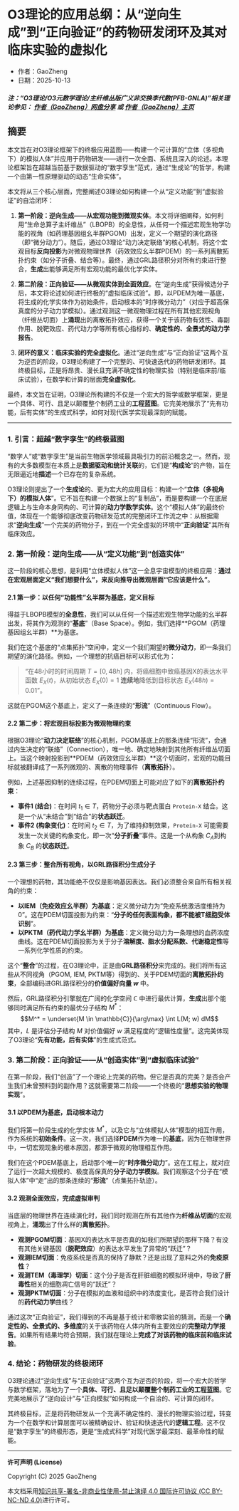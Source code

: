 # O3理论的应用总纲：从“逆向生成”到“正向验证”的药物研发闭环及其对临床实验的虚拟化

- 作者：GaoZheng
- 日期：2025-10-13

#### ***注：“O3理论/O3元数学理论/主纤维丛版广义非交换李代数(PFB-GNLA)”相关理论参见： [作者（GaoZheng）网盘分享](https://drive.google.com/drive/folders/1lrgVtvhEq8cNal0Aa0AjeCNQaRA8WERu?usp=sharing) 或 [作者（GaoZheng）主页](https://mymetamathematics.blogspot.com)***

## 摘要
本文旨在对O3理论框架下的终极应用蓝图——构建一个可计算的“立体（多视角下）的模拟人体”并应用于药物研发——进行一次全面、系统且深入的论述。本理论框架旨在超越当前基于数据驱动的“数字孪生”范式，通过“生成论”的哲学，构建一个由第一性原理驱动的动态“生命实体”。

本文将从三个核心层面，完整阐述O3理论如何构建一个从“定义功能”到“虚拟验证”的自洽闭环：
1.  **第一阶段：逆向生成——从宏观功能到微观实体**。本文将详细阐释，如何利用“生命总算子主纤维丛”（LBOPB）的全息性，从任何一个描述宏观生物学功能的视角（如药理基因组幺半群PGOM）出发，定义一个期望的演化路径（即“微分动力”）。随后，通过O3理论“动力决定联络”的核心机制，将这个宏观目标**反向投影**为对微观物理世界（药效效应幺半群PDEM）的一系列离散拓扑约束（如分子折叠、结合等）。最终，通过GRL路径积分对所有约束进行整合，**生成**出能够满足所有宏观功能的最优化学实体。

2.  **第二阶段：正向验证——从微观实体到全面效应**。在“逆向生成”获得候选分子后，本文将论述如何进行终极的“虚拟临床试验”。即，以PDEM为唯一基底，将生成的化学实体作为初始条件，启动根本的“时序微分动力”（对应于超高保真度的分子动力学模拟）。通过观测这一微观物理过程在所有其他宏观视角（纤维丛切面）上**涌现**出的离散拓扑效应，获得一个关于该药物有效性、毒副作用、脱靶效应、药代动力学等所有核心指标的、**确定性的、全景式的动力学报告**。

3.  **闭环的意义：临床实验的完全虚拟化**。通过“逆向生成”与“正向验证”这两个互为逆否的阶段，O3理论构建了一个完整的、可快速迭代的药物研发闭环。其终极目标，正是将昂贵、漫长且充满不确定性的物理实验（特别是临床前/临床试验），在数学和计算的层面**完全虚拟化**。

最终，本文旨在证明，O3理论所构建的不仅是一个宏大的哲学或数学框架，更是一个具体、可行、且足以颠覆整个制药工业的**工程蓝图**。它完美地展示了“先有功能，后有实体”的生成式科学，如何对现代医学实现最深刻的赋能。

---

### **1. 引言：超越“数字孪生”的终极蓝图**

“数字人”或“数字孪生”是当前生物医学领域最具吸引力的前沿概念之一。然而，现有的大多数模型在本质上是**数据驱动和统计关联**的，它们是“**构成论**”的产物，旨在无限逼近地**描述**一个已存在的复杂系统。

O3理论则提出了一个**生成论**的、更为宏大的应用目标：构建一个“**立体（多视角下）的模拟人体**”。它不旨在构建一个数据上的“复制品”，而是要构建一个在底层逻辑上与生命本身同构的、可计算的**动力学数学实体**。这个“模拟人体”的最终价值，体现在一个能够彻底改变药物研发范式的完整闭环工作流之中：从根据需求“**逆向生成**”一个完美的药物分子，到在一个完全虚拟的环境中“**正向验证**”其所有临床效应。

### **2. 第一阶段：逆向生成——从“定义功能”到“创造实体”**

这一阶段的核心思想，是利用“立体模拟人体”这一全息宇宙模型的终极应用：**通过在宏观层面定义“我们想要什么”，来反向推导出微观层面“它应该是什么”**。

#### **2.1 第一步：以任何“功能性”幺半群为基底，定义目标**

得益于LBOPB模型的**全息性**，我们可以从任何一个描述宏观生物学功能的幺半群出发，将其作为观测的“**基底**”（Base Space）。例如，我们选择**PGOM（药理基因组幺半群）**为基底。

我们在这个基底的“点集拓扑”空间中，定义一个我们期望的**微分动力**，即一条我们期望的演化路径。例如，一个理想的抗癌目标可以形式化为：
> “在48小时的时间周期 $T=[0, 48h]$ 内，将癌细胞中致癌基因X的表达水平函数 $E_X(t)$，从初始状态 $E_X(0)=1$ **连续地**降低到目标状态 $E_X(48h)=0.01$”。

这就在PGOM这个基底上，定义了一条连续的“**形流**”（Continuous Flow）。

#### **2.2 第二步：将宏观目标投影为微观物理约束**

根据O3理论“**动力决定联络**”的核心机制，PGOM基底上的那条连续“形流”，会通过内生决定的“联络”（Connection），唯一地、确定地映射到其他所有纤维丛切面上。当这个映射投影到**PDEM（药效效应幺半群）**这个切面时，宏观的功能目标就被翻译成了一系列微观的、离散的物理事件（**离散拓扑**）。

例如，上述基因抑制的连续过程，在PDEM切面上可能对应了如下的**离散拓扑约束**：
* **事件1 (结合)**：在时间 $t_1 \in T$，药物分子必须与靶点蛋白 `Protein-X` 结合。这是一个从“未结合”到“结合”的**状态跃迁**。
* **事件2 (构象变化)**：在时间 $t_2 \in T$，为了维持抑制效果，`Protein-X` 可能需要发生一次关键的构象变化，即一次“**分子折叠**”事件。这是一个从构象 $C_A$到构象 $C_B$ 的**状态跃迁**。

#### **2.3 第三步：整合所有视角，以GRL路径积分生成分子**

一个理想的药物，其功能绝不仅仅是影响基因表达。我们必须整合来自所有相关视角的约束：
* **以IEM（免疫效应幺半群）为基底**：定义微分动力为“免疫系统激活度维持为0”。这在PDEM切面投影为约束：“**分子的任何表面构象，都不能被T细胞受体识别**”。
* **以PKTM（药代动力学幺半群）为基底**：定义微分动力为一条理想的血药浓度曲线。这在PDEM切面投影为关于分子**溶解度、脂水分配系数、代谢稳定性**等一系列化学性质的约束。

这个“**整合**”的过程，在O3理论中，正是由**GRL路径积分**来完成的。我们将所有这些从不同视角（PGOM, IEM, PKTM等）得到的、关于PDEM切面的**离散拓扑约束**，全部编码进GRL路径积分的**价值偏好向量 $w$** 中。

然后，GRL路径积分引擎就在广阔的化学空间 $\mathbb{C}$ 中进行最优计算，**生成**出那个能够同时满足所有约束的最优分子结构 $M^*$：
$$M^* = \underset{M \in \mathbb{C}}{\arg\max} \int L(M; w) dM$$
其中，$L$ 是评估分子结构 $M$ 对价值偏好 $w$ 满足程度的“逻辑性度量”。这完美体现了O3理论“**先有功能，后有实体**”的生成式范式。

### **3. 第二阶段：正向验证——从“创造实体”到“虚拟临床试验”**

在第一阶段，我们“创造”了一个理论上完美的药物。但它是否真的完美？是否会产生我们未曾预料到的副作用？这就需要第二阶段——一个终极的“**思想实验的物理实现**”。

#### **3.1 以PDEM为基底，启动根本动力**

我们将第一阶段生成的化学实体 $M^*$，以及它与“立体模拟人体”模型的相互作用，作为系统的**初始条件**。这一次，我们选择**PDEM**作为唯一的**基底**，因为在物理世界中，一切宏观现象的根本原因，都源于微观的物理相互作用。

我们在这个PDEM基底上，启动那个唯一的“**时序微分动力**”。这在工程上，就对应了运行一次超大规模的、极度高保真的**分子动力学模拟**。我们观察这个分子在“模拟人体”中“走”出的那条连续的“**形流**”（点集拓扑轨迹）。

#### **3.2 观测全面效应，完成虚拟审判**

当底层的物理世界在连续演化时，我们同时观测在所有其他作为**纤维丛切面**的宏观视角上，**涌现**出了什么样的**离散拓扑**。
* **观测PGOM切面**：基因X的表达水平是否真的如我们所期望的那样下降？有没有其他关键基因（**脱靶效应**）的表达水平发生了异常的“跃迁”？
* **观测IEM切面**：免疫系统是否真的保持了静默？还是出现了意料之外的**免疫原性**？
* **观测TEM（毒理学）切面**：这个分子是否在肝脏细胞的模拟环境中，导致了**肝毒性**相关的细胞凋亡信号的“跃迁”？
* **观测PKTM切面**：分子在模拟的血液和组织中的浓度变化，是否符合我们设计的**药代动力学**曲线？

通过这次“正向验证”，我们得到的不再是基于统计和零散实验的猜测，而是一个**确定性的、全景式的、多维度**的关于该药物在人体内所有主要效应的**完整动力学报告**。如果所有结果均符合预期，我们就在理论上**完成了对该药物的临床前和临床试验**。

### **4. 结论：药物研发的终极闭环**

O3理论通过“逆向生成”与“正向验证”这两个互为逆否的阶段，将一个宏大的哲学与数学框架，落地为了一个**具体、可行、且足以颠覆整个制药工业的工程蓝图**。它完美地展示了“逆向设计”与“正向模拟”如何构成一个自洽的、可计算的闭环。

其终极目标，正是将药物研发从一个充满不确定性的、漫长的物理实验过程，转变为一个在数学和计算层面可以被精确设计、验证和快速迭代的**逻辑工程**。这不仅是“数字孪生”的终极形态，更是“生成式科学”对现代医学最深刻、最革命性的赋能。

---
**许可声明 (License)**

Copyright (C) 2025 GaoZheng

本文档采用[知识共享-署名-非商业性使用-禁止演绎 4.0 国际许可协议 (CC BY-NC-ND 4.0)](https://creativecommons.org/licenses/by-nc-nd/4.0/deed.zh-Hans)进行许可。
